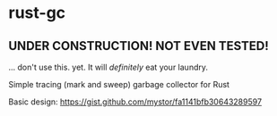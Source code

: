 # rust-gc

## UNDER CONSTRUCTION! NOT EVEN TESTED!

... don't use this. yet. It will *definitely* eat your laundry.

Simple tracing (mark and sweep) garbage collector for Rust


Basic design: https://gist.github.com/mystor/fa1141bfb30643289597
